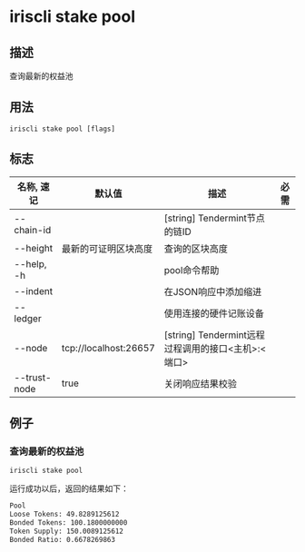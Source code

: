 # iriscli stake pool

## 描述

查询最新的权益池

## 用法

```
iriscli stake pool [flags]
```

## 标志

| 名称, 速记                  | 默认值                     | 描述                                                                | 必需     |
| -------------------------- | -------------------------- | ------------------------------------------------------------------- | -------- |
| --chain-id                 |                            | [string] Tendermint节点的链ID                                        |          |
| --height                   | 最新的可证明区块高度         | 查询的区块高度                                                       |          |
| --help, -h                 |                            | pool命令帮助                                                         |          |
| --indent                   |                            | 在JSON响应中添加缩进                                                  |        |
| --ledger                   |                            | 使用连接的硬件记账设备                                                |          |
| --node                     | tcp://localhost:26657      | [string] Tendermint远程过程调用的接口\<主机>:\<端口>                  |          |
| --trust-node               | true                       | 关闭响应结果校验                                                      |          |

## 例子

### 查询最新的权益池

```shell
iriscli stake pool
```

运行成功以后，返回的结果如下：

```txt
Pool
Loose Tokens: 49.8289125612
Bonded Tokens: 100.1800000000
Token Supply: 150.0089125612
Bonded Ratio: 0.6678269863
```
